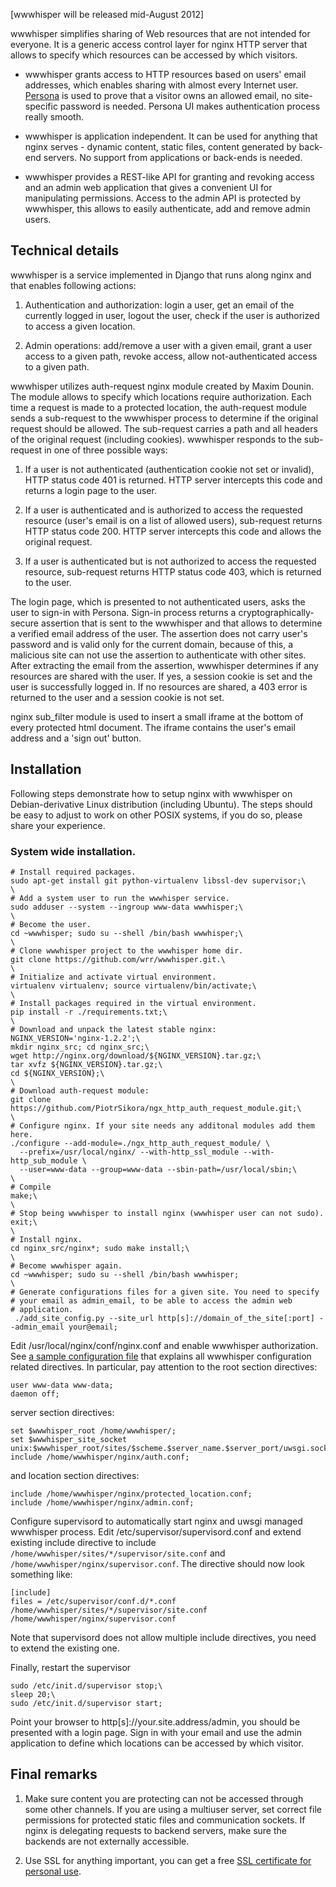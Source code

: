 [wwwhisper will be released mid-August 2012]

wwwhisper simplifies sharing of Web resources that are not intended
for everyone. It is a generic access control layer for nginx HTTP
server that allows to specify which resources can be accessed by
which visitors.

* wwwhisper grants access to HTTP resources based on users' email
  addresses, which enables sharing with almost every Internet user.
  [Persona](http://persona.org) is used to prove that a visitor owns
  an allowed email, no site-specific password is needed. Persona UI
  makes authentication process really smooth.

* wwwhisper is application independent. It can be used for anything
  that nginx serves - dynamic content, static files, content generated
  by back-end servers. No support from applications or back-ends is needed.

* wwwhisper provides a REST-like API for granting and revoking access
  and an admin web application that gives a convenient UI for
  manipulating permissions. Access to the admin API is protected by
  wwwhisper, this allows to easily authenticate, add and remove admin
  users.



Technical details
-----------------

wwwhisper is a service implemented in Django that runs along nginx
and that enables following actions:

1. Authentication and authorization: login a user, get an email of
the currently logged in user, logout the user, check if
the user is authorized to access a given location.

2. Admin operations: add/remove a user with a given email, grant a
user access to a given path, revoke access, allow not-authenticated
access to a given path.

wwwhisper utilizes auth-request nginx module created by Maxim Dounin.
The module allows to specify which locations require authorization.
Each time a request is made to a protected location, the auth-request
module sends a sub-request to the wwwhisper process to determine if
the original request should be allowed. The sub-request carries a path
and all headers of the original request (including cookies).
wwwhisper responds to the sub-request in one of three possible ways:

1. If a user is not authenticated (authentication cookie not set or
   invalid), HTTP status code 401 is returned. HTTP server intercepts
   this code and returns a login page to the user.

2. If a user is authenticated and is authorized to access the
   requested resource (user's email is on a list of allowed users),
   sub-request returns HTTP status code 200. HTTP server intercepts
   this code and allows the original request.

3. If a user is authenticated but is not authorized to access the
   requested resource, sub-request returns HTTP status code 403, which
   is returned to the user.

The login page, which is presented to not authenticated users, asks
the user to sign-in with Persona. Sign-in process returns a
cryptographically-secure assertion that is sent to the wwwhisper and
that allows to determine a verified email address of the user. The
assertion does not carry user's password and is valid only for the
current domain, because of this, a malicious site can not use the
assertion to authenticate with other sites. After extracting the email
from the assertion, wwwhisper determines if any resources are shared
with the user. If yes, a session cookie is set and the user is
successfully logged in. If no resources are shared, a 403 error is
returned to the user and a session cookie is not set.

nginx sub_filter module is used to insert a small iframe at the bottom
of every protected html document. The iframe contains the user's email
address and a 'sign out' button.


Installation
------------

Following steps demonstrate how to setup nginx with wwwhisper on
Debian-derivative Linux distribution (including Ubuntu). The steps
should be easy to adjust to work on other POSIX systems, if you do so,
please share your experience.

### System wide installation.

    # Install required packages.
    sudo apt-get install git python-virtualenv libssl-dev supervisor;\
    \
    # Add a system user to run the wwwhisper service.
    sudo adduser --system --ingroup www-data wwwhisper;\
    \
    # Become the user.
    cd ~wwwhisper; sudo su --shell /bin/bash wwwhisper;\
    \
    # Clone wwwhisper project to the wwwhisper home dir.
    git clone https://github.com/wrr/wwwhisper.git.\
    \
    # Initialize and activate virtual environment.
    virtualenv virtualenv; source virtualenv/bin/activate;\
    \
    # Install packages required in the virtual environment.
    pip install -r ./requirements.txt;\
    \
    # Download and unpack the latest stable nginx:
    NGINX_VERSION='nginx-1.2.2';\
    mkdir nginx_src; cd nginx_src;\
    wget http://nginx.org/download/${NGINX_VERSION}.tar.gz;\
    tar xvfz ${NGINX_VERSION}.tar.gz;\
    cd ${NGINX_VERSION};\
    \
    # Download auth-request module:
    git clone https://github.com/PiotrSikora/ngx_http_auth_request_module.git;\
    \
    # Configure nginx. If your site needs any additonal modules add them here.
    ./configure --add-module=./ngx_http_auth_request_module/ \
      --prefix=/usr/local/nginx/ --with-http_ssl_module --with-http_sub_module \
      --user=www-data --group=www-data --sbin-path=/usr/local/sbin;\
    \
    # Compile
    make;\
    \
    # Stop being wwwhisper to install nginx (wwwhisper user can not sudo).
    exit;\
    \
    # Install nginx.
    cd nginx_src/nginx*; sudo make install;\
    \
    # Become wwwhisper again.
    cd ~wwwhisper; sudo su --shell /bin/bash wwwhisper;
    \
    # Generate configurations files for a given site. You need to specify
    # your email as admin_email, to be able to access the admin web
    # application.
     ./add_site_config.py --site_url http[s]://domain_of_the_site[:port] --admin_email your@email;


Edit /usr/local/nginx/conf/nginx.conf and enable wwwhisper
authorization.  See [a sample configuration
file](https://github.com/wrr/wwwhisper/blob/master/nginx/sample_nginx.conf)
that explains all wwwhisper configuration related directives. In
particular, pay attention to the root section directives:

    user www-data www-data;
    daemon off;

server section directives:

    set $wwwhisper_root /home/wwwhisper/;
    set $wwwhisper_site_socket unix:$wwwhisper_root/sites/$scheme.$server_name.$server_port/uwsgi.sock;
    include /home/wwwhisper/nginx/auth.conf;

and location section directives:

    include /home/wwwhisper/nginx/protected_location.conf;
    include /home/wwwhisper/nginx/admin.conf;


Configure supervisord to automatically start nginx and uwsgi managed
wwwhisper process. Edit /etc/supervisor/supervisord.conf and extend existing include directive to include `/home/wwwhisper/sites/*/supervisor/site.conf` and `/home/wwwhisper/nginx/supervisor.conf`. The directive should now look something like:

    [include]
    files = /etc/supervisor/conf.d/*.conf /home/wwwhisper/sites/*/supervisor/site.conf /home/wwwhisper/nginx/supervisor.conf

Note that supervisord does not allow multiple include directives, you need to extend the existing one.

Finally, restart the supervisor

    sudo /etc/init.d/supervisor stop;\
    sleep 20;\
    sudo /etc/init.d/supervisor start;

Point your browser to http[s]://your.site.address/admin, you should be
presented with a login page. Sign in with your email and use the admin
application to define which locations can be accessed by which
visitor.

Final remarks
-----------------

1. Make sure content you are protecting can not be accessed through
some other channels. If you are using a multiuser server, set
correct file permissions for protected static files and
communication sockets. If nginx is delegating requests to backend
servers, make sure the backends are not externally accessible.

2. Use SSL for anything important, you can get a free [SSL certificate
   for personal use](https://cert.startcom.org/).